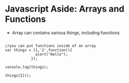 # Javascript Aside: Arrays and Functions
+ Array can contains various things, including functions

```

//you can put functions inside of an array
var things = [1,'2',function(){
              alert("Hello");
            }];

console.log(things);

things[2]();

```

